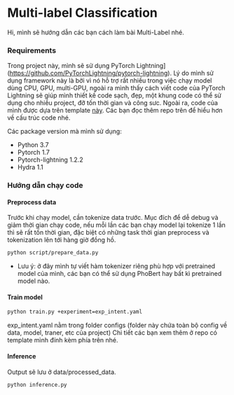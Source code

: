 # Multi-label Classification

Hi, mình sẽ hướng dẫn các bạn cách làm bài Multi-Label nhé.

### Requirements
Trong project này, mình sẽ sử dụng PyTorch Lightning](https://github.com/PyTorchLightning/pytorch-lightning).
Lý do mình sử dụng framework này là bởi vì nó hỗ trợ rất nhiều trong việc chạy model dùng CPU, GPU, multi-GPU, ngoài ra mình thấy cách viết code của PyTorch Lightning sẽ giúp mình thiết kế code sạch, đẹp, một khung code có thể sử dụng cho nhiều project, đỡ tốn thời gian và công sưc.
Ngoài ra, code của mình được dựa trên template [này](https://github.com/hobogalaxy/lightning-hydra-template). Các bạn đọc thêm repo trên để hiểu hơn về cấu trúc code nhé.

Các package version mà mình sử dụng:
- Python 3.7
- Pytorch 1.7
- Pytorch-lightning 1.2.2
- Hydra 1.1

### Hướng dẫn chạy code
#### Preprocess data
Trước khi chạy model, cần tokenize data trước. Mục đích để dễ debug và giảm thời gian chạy code, nếu mỗi lần các bạn chạy model lại tokenize 1 lần thì sẽ rất tốn thời gian, đặc biệt có những task thời gian preprocess và tokenization lên tới hàng giờ đồng hồ.
```bash
python script/prepare_data.py
```
* Lưu ý: ở đây mình tự viết hàm tokenizer riêng phù hợp với pretrained model của mình, các bạn có thể sử dụng PhoBert hay bất kì pretrained model nào.


#### Train model
```bash
python train.py +experiment=exp_intent.yaml
```
exp_intent.yaml nằm trong folder configs (folder này chứa toàn bộ config về data, model, traner, etc của project)
Chi tiết các bạn xem thêm ở repo có template mình đính kèm phía trên nhé.

#### Inference 
Output sẽ lưu ở data/processed_data.
```bash
python inference.py
```
